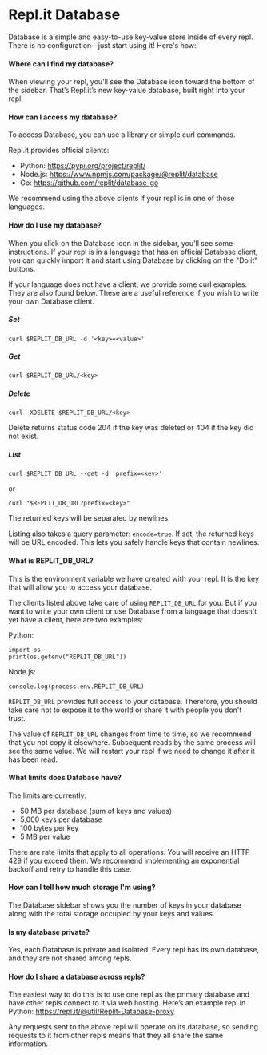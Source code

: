 # **Repl.it Database**

Database is a simple and easy-to-use key-value store inside of every repl.
There is no configuration—just start using it! Here's how:

#### **Where can I find my database?**

When viewing your repl, you'll see the Database icon toward the bottom of the sidebar.
That’s Repl.it’s new key-value database, built right into your repl!

#### **How can I access my database?**

To access Database, you can use a library or simple curl commands.

Repl.it provides official clients:

- Python: https://pypi.org/project/replit/
- Node.js: https://www.npmjs.com/package/@replit/database
- Go: https://github.com/replit/database-go

We recommend using the above clients if your repl is in one of those languages.

#### **How do I use my database?**

When you click on the Database icon in the sidebar, you'll see some instructions.
If your repl is in a language that has an official Database client, you can quickly
import it and start using Database by clicking on the "Do it" buttons.

If your language does not have a client, we provide some curl examples. They are
also found below. These are a useful reference if you wish to write your own
Database client.

##### Set

```
curl $REPLIT_DB_URL -d '<key>=<value>'
```

##### Get

```
curl $REPLIT_DB_URL/<key>
```

##### Delete

```
curl -XDELETE $REPLIT_DB_URL/<key>
```

Delete returns status code 204 if the key was deleted or 404 if the key did not exist.

##### List

```
curl $REPLIT_DB_URL --get -d 'prefix=<key>'
```

or

```
curl "$REPLIT_DB_URL?prefix=<key>"
```

The returned keys will be separated by newlines.

Listing also takes a query parameter: `encode=true`. If set, the returned keys
will be URL encoded. This lets you safely handle keys that contain newlines.

#### **What is REPLIT_DB_URL?**

This is the environment variable we have created with your repl. It is the key that will allow you to access your database.

The clients listed above take care of using `REPLIT_DB_URL` for you. But if you want to write your own client or use Database from a language that doesn't yet have a client, here are two examples:

Python:

```
import os
print(os.getenv("REPLIT_DB_URL"))
```

Node.js:

```
console.log(process.env.REPLIT_DB_URL)
```

`REPLIT_DB_URL` provides full access to your database. Therefore, you should take care not to expose it to the world or share it with people you don't trust.

The value of `REPLIT_DB_URL` changes from time to time, so we recommend that you not copy it elsewhere. Subsequent reads by the same process will see the same value. We will restart your repl if we need to change it after it has been read.

#### **What limits does Database have?**

The limits are currently:

- 50 MB per database (sum of keys and values)
- 5,000 keys per database
- 100 bytes per key
- 5 MB per value

There are rate limits that apply to all operations. You will receive an HTTP 429 if you exceed them. We recommend implementing an exponential backoff and retry to handle this case.

#### **How can I tell how much storage I'm using?**

The Database sidebar shows you the number of keys in your database along with
the total storage occupied by your keys and values.

#### **Is my database private?**

Yes, each Database is private and isolated. Every repl has its own database, and
they are not shared among repls.

#### **How do I share a database across repls?**

The easiest way to do this is to use one repl as the primary database and have other repls connect to it via web hosting. Here’s an example repl in Python: https://repl.it/@util/Replit-Database-proxy

Any requests sent to the above repl will operate on its database, so sending
requests to it from other repls means that they all share the same information.
